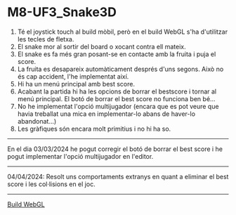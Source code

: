 # M8-UF3_Snake3D
1. Té el joystick touch al build mòbil, però en el build WebGL s'ha d'utilitzar les tecles de fletxa. 
2. El snake mor al sortir del board o xocant contra ell mateix.
3. El snake es fa més gran posant-se en contacte amb la fruita i puja el score.
4. La fruita es desapareix automàticament després d'uns segons. Això no és cap accident, l'he implementat així.
5. Hi ha un menú principal amb best score.
6. Acabant la partida hi ha les opcions de borrar el bestscore i tornar al menú principal. El botó de borrar el best score no funciona ben bé...
7. No he implementat l'opció multijugador (encara que es pot veure que havia treballat una mica en implementar-lo abans de haver-lo abandonat...)
8. Les gràfiques són encara molt primitius i no hi ha so.

---

En el dia 03/03/2024 he pogut corregir el botó de borrar el best score i he pogut implementar l'opció multijugador en l'editor.

---

04/04/2024: Resolt uns comportaments extranys en quant a eliminar el best score i les col·lisions en el joc.

---

[Build WebGL](https://play.unity.com/mg/other/webgl-builds-393056)